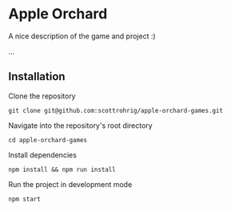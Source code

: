 # Apple Orchard

A nice description of the game and project :)

...

## Installation

Clone the repository

    git clone git@github.com:scottrohrig/apple-orchard-games.git

Navigate into the repository's root directory

    cd apple-orchard-games

Install dependencies

    npm install && npm run install

Run the project in development mode

    npm start
